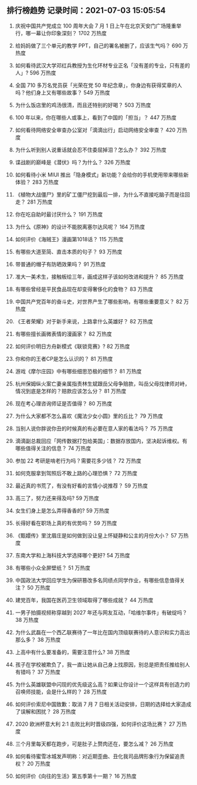 
## 排行榜趋势 记录时间：2021-07-03 15:05:54
  
  1. 庆祝中国共产党成立 100 周年大会 7 月 1 日上午在北京天安门广场隆重举行，哪一幕让你印象深刻？ 1702 万热度
    
  2. 给妈妈做了三个单元的教学 PPT，自己的署名被删了，应该生气吗？ 690 万热度
    
  3. 如何看待武汉大学邓红兵教授为生化环材专业正名「没有差的专业，只有差的人」? 596 万热度
    
  4. 全国 710 多万名党员获「光荣在党 50 年纪念章」，你身边有获得奖章的人吗？他们身上又有哪些故事？ 549 万热度
    
  5. 为什么饭店里的鸡汤很清，而且还特别的好喝？ 503 万热度
    
  6. 100 年以来，你在哪些人或事上，看到了中国的「担当」？ 447 万热度
    
  7. 如何看待网络安全审查办公室对「滴滴出行」启动网络安全审查？ 420 万热度
    
  8. 为什么听到别人说重话就会忍不住委屈掉泪？怎么办？ 392 万热度
    
  9. 谍战剧的巅峰是《潜伏》吗？为什么？ 326 万热度
    
  10. 如何看待小米 MIUI 推出「隐身模式」新功能？会给你的手机使用带来哪些新体验？ 283 万热度
    
  11. 《植物大战僵尸》里的矿工僵尸挖到最后一排，为什么不直接吃脑子而是往回走？ 281 万热度
    
  12. 你在吃自助时最讨厌什么？ 191 万热度
    
  13. 为什么《原神》的设计不能脱离塞尔达风呢？ 164 万热度
    
  14. 如何评价《海贼王》漫画第1018话？ 115 万热度
    
  15. 有哪些大道至简、直击本质的句子？ 93 万热度
    
  16. 带普通的帽子有防晒效果吗？ 91 万热度
    
  17. 准大一美术生，接触板绘三年，画成这样子该如何改进和提升？ 85 万热度
    
  18. 有哪些曾经是平民食品现在却变得奢侈化的食物？ 83 万热度
    
  19. 中国共产党百年的奋斗史，对世界产生了哪些影响，有哪些重要意义？ 82 万热度
    
  20. 《王者荣耀》对于新手来说，上路拿什么英雄好？ 82 万热度
    
  21. 有哪些擅长画微表情的漫画家？ 82 万热度
    
  22. 如何评价明日方舟新模式《联锁竞赛》? 82 万热度
    
  23. 你和你的王者CP是怎么认识的？ 81 万热度
    
  24. 游戏《摩尔庄园》中有哪些细思恐极的细节？ 81 万热度
    
  25. 杭州保姆纵火案亡妻亲属指责林生斌跟岳父母争赔款，叫岳父母找律师对峙，情况到底是怎样的？赔款应该怎么分？ 81 万热度
    
  26. 现在考心理咨询师证是否值得？ 80 万热度
    
  27. 为什么大家都不怎么喜欢《魔法少女小圆》里的丘比？ 79 万热度
    
  28. 当别人说你胖说你丑的时候真的有必要在意人家的看法吗？ 75 万热度
    
  29. 滴滴副总裁回应「网传数据打包给美国」：数据存放国内，坚决起诉维权。有哪些值得关注的信息？ 74 万热度
    
  30. 参加 22 考研是啃老行为吗？需要花多少钱？ 72 万热度
    
  31. 如何克服拿到驾照后不敢上路的心理恐惧？ 72 万热度
    
  32. 最近真的书荒了，有没有好看的言情小说推荐？ 59 万热度
    
  33. 高三了，努力还来得及吗? 59 万热度
    
  34. 女生们身上是怎么弄得香香的? 59 万热度
    
  35. 长得好看在职场上真的有优势吗？ 59 万热度
    
  36. 《甄嬛传》里沈眉庄是如何做到没让皇上怀疑静和公主的月份大小？ 57 万热度
    
  37. 东南大学和上海科技大学选择哪个更好? 54 万热度
    
  38. 有哪些小众全屏壁纸？ 51 万热度
    
  39. 中国政法大学回应学生为保研篡改多名同绩点同学作业，有哪些信息值得关注？ 50 万热度
    
  40. 建党百年，我国在医药卫生领域取得了哪些成就？ 44 万热度
    
  41. 一男子拍摄视频称穿越到 2027 年还与网友互动，「哈维尔事件」有破绽吗？ 38 万热度
    
  42. 为什么武磊在一个西乙联赛待了一年比在国内顶级联赛待的人意识和实力高出那么多？ 38 万热度
    
  43. 上高中有什么要准备的，需要注意什么? 38 万热度
    
  44. 孩子在学校被欺负了，我一直让她从自己身上找原因，别总是把责任推给别人有错吗？ 37 万热度
    
  45. 为什么英雄联盟中闪现的优先级这么高？如果让你设计一个这样具有创造力的召唤师技能，会是什么样的？ 28 万热度
    
  46. 如何评价索尼中国致歉：取消 7 月 7 日相关活动安排，日期的选择给大家造成了误解和困扰？ 28 万热度
    
  47. 2020 欧洲杯意大利 2:1 击败比利时晋级四强，如何评价这场比赛？ 27 万热度
    
  48. 三个月里每天都在跑步，可是肚子上赘肉还在，要怎么减？ 26 万热度
    
  49. 如何看待蜜雪冰城发声明称：对近期歪曲、丑化我司品牌形象行为保留追责权？ 20 万热度
    
  50. 如何评价《向往的生活》第五季第十一期？ 16 万热度
    
